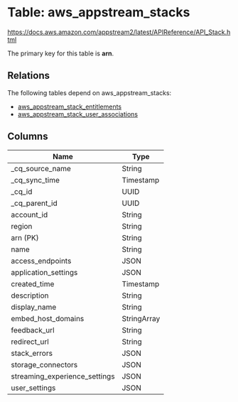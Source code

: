 # Table: aws_appstream_stacks

https://docs.aws.amazon.com/appstream2/latest/APIReference/API_Stack.html

The primary key for this table is **arn**.

## Relations

The following tables depend on aws_appstream_stacks:
  - [aws_appstream_stack_entitlements](aws_appstream_stack_entitlements)
  - [aws_appstream_stack_user_associations](aws_appstream_stack_user_associations)

## Columns

| Name          | Type          |
| ------------- | ------------- |
|_cq_source_name|String|
|_cq_sync_time|Timestamp|
|_cq_id|UUID|
|_cq_parent_id|UUID|
|account_id|String|
|region|String|
|arn (PK)|String|
|name|String|
|access_endpoints|JSON|
|application_settings|JSON|
|created_time|Timestamp|
|description|String|
|display_name|String|
|embed_host_domains|StringArray|
|feedback_url|String|
|redirect_url|String|
|stack_errors|JSON|
|storage_connectors|JSON|
|streaming_experience_settings|JSON|
|user_settings|JSON|